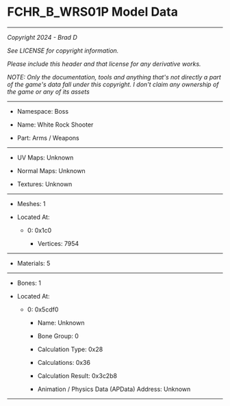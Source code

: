 # FCHR_B_WRS01P Model Data

---

*Copyright 2024 - Brad D*

*See LICENSE for copyright information.*

*Please include this header and that license for any derivative works.*

*NOTE: Only the documentation, tools and anything that's not directly a part of the game's data fall under this copyright. I don't claim any ownership of the game or any of its assets*

---

* Namespace: Boss

* Name:  White Rock Shooter

* Part: Arms / Weapons

---

* UV Maps: Unknown

* Normal Maps: Unknown

* Textures: Unknown

---

* Meshes: 1

* Located At:

  * 0: 0x1c0

    * Vertices: 7954

---

* Materials: 5

---

* Bones: 1

* Located At:

  * 0: 0x5cdf0

    * Name: Unknown

    * Bone Group: 0

    * Calculation Type: 0x28

    * Calculations: 0x36

    * Calculation Result: 0x3c2b8

    * Animation / Physics Data (APData) Address: Unknown

---

